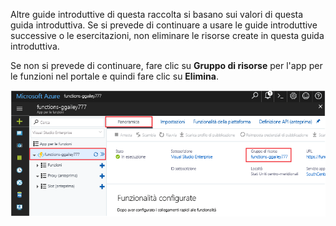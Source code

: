 Altre guide introduttive di questa raccolta si basano sui valori di questa guida introduttiva. Se si prevede di continuare a usare le guide introduttive successive o le esercitazioni, non eliminare le risorse create in questa guida introduttiva. 

Se non si prevede di continuare, fare clic su **Gruppo di risorse** per l'app per le funzioni nel portale e quindi fare clic su **Elimina**. 

![Selezionare il gruppo di risorse da eliminare dall'app per le funzioni.](./media/functions-quickstart-cleanup/functions-app-delete-resource-group.png)